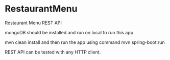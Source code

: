 # RestaurantMenu
Restaurant Menu REST API

mongoDB should be installed and run on local to run this app

mvn clean install and then run the app using command mvn spring-boot:run

REST API can be tested with any HTTP client.
